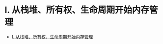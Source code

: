 # I. 从栈堆、所有权、生命周期开始内存管理

<!--ts-->
* [I. 从栈堆、所有权、生命周期开始内存管理](#i-从栈堆所有权生命周期开始内存管理)

<!-- Created by https://github.com/ekalinin/github-markdown-toc -->
<!-- Added by: runner, at: Fri Mar 31 10:32:36 UTC 2023 -->

<!--te-->

